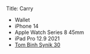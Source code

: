 Title: Carry

- Wallet
- iPhone 14
- Apple Watch Series 8 45mm
- iPad Pro 12.9 2021
- [Tom Binh Synik 30](https://www.tombihn.com/products/synik-30?variant=42599481901245)
